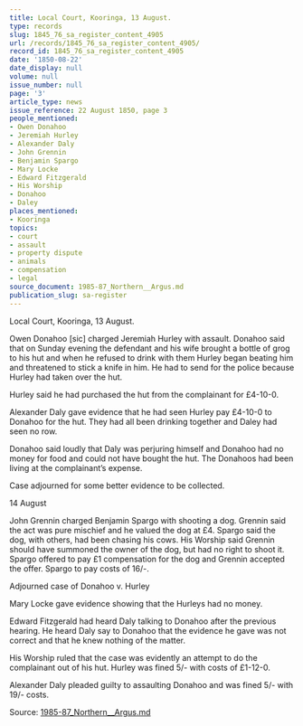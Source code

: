 ```yaml
---
title: Local Court, Kooringa, 13 August.
type: records
slug: 1845_76_sa_register_content_4905
url: /records/1845_76_sa_register_content_4905/
record_id: 1845_76_sa_register_content_4905
date: '1850-08-22'
date_display: null
volume: null
issue_number: null
page: '3'
article_type: news
issue_reference: 22 August 1850, page 3
people_mentioned:
- Owen Donahoo
- Jeremiah Hurley
- Alexander Daly
- John Grennin
- Benjamin Spargo
- Mary Locke
- Edward Fitzgerald
- His Worship
- Donahoo
- Daley
places_mentioned:
- Kooringa
topics:
- court
- assault
- property dispute
- animals
- compensation
- legal
source_document: 1985-87_Northern__Argus.md
publication_slug: sa-register
---
```


Local Court, Kooringa, 13 August.

Owen Donahoo [sic] charged Jeremiah Hurley with assault.  Donahoo said that on Sunday evening the defendant and his wife brought a bottle of grog to his hut and when he refused to drink with them Hurley began beating him and threatened to stick a knife in him.  He had to send for the police because Hurley had taken over the hut.

Hurley said he had purchased the hut from the complainant for £4-10-0.

Alexander Daly gave evidence that he had seen Hurley pay £4-10-0 to Donahoo for the hut.  They had all been drinking together and Daley had seen no row.

Donahoo said loudly that Daly was perjuring himself and Donahoo had no money for food and could not have bought the hut.  The Donahoos had been living at the complainant’s expense.

Case adjourned for some better evidence to be collected.

14 August

John Grennin charged Benjamin Spargo with shooting a dog.  Grennin said the act was pure mischief and he valued the dog at £4.  Spargo said the dog, with others, had been chasing his cows.  His Worship said Grennin should have summoned the owner of the dog, but had no right to shoot it.  Spargo offered to pay £1 compensation for the dog and Grennin accepted the offer.  Spargo to pay costs of 16/-.

Adjourned case of Donahoo v. Hurley

Mary Locke gave evidence showing that the Hurleys had no money.

Edward Fitzgerald had heard Daly talking to Donahoo after the previous hearing.  He heard Daly say to Donahoo that the evidence he gave was not correct and that he knew nothing of the matter.

His Worship ruled that the case was evidently an attempt to do the complainant out of his hut.  Hurley was fined 5/- with costs of £1-12-0.

Alexander Daly pleaded guilty to assaulting Donahoo and was fined 5/- with 19/- costs.

Source: [1985-87_Northern__Argus.md](/downloads/markdown/1985-87_Northern__Argus.md)
